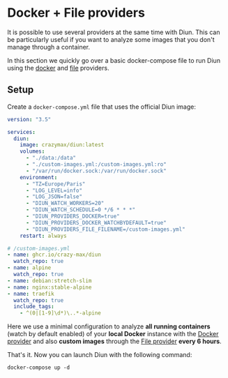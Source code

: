 # Docker + File providers

It is possible to use several providers at the same time with Diun. This can be particularly useful if you want to
analyze some images that you don't manage through a container.

In this section we quickly go over a basic docker-compose file to run Diun using the [docker](../providers/docker.md)
and [file](../providers/file.md) providers.

## Setup

Create a `docker-compose.yml` file that uses the official Diun image:

```yaml
version: "3.5"

services:
  diun:
    image: crazymax/diun:latest
    volumes:
      - "./data:/data"
      - "./custom-images.yml:/custom-images.yml:ro"
      - "/var/run/docker.sock:/var/run/docker.sock"
    environment:
      - "TZ=Europe/Paris"
      - "LOG_LEVEL=info"
      - "LOG_JSON=false"
      - "DIUN_WATCH_WORKERS=20"
      - "DIUN_WATCH_SCHEDULE=0 */6 * * *"
      - "DIUN_PROVIDERS_DOCKER=true"
      - "DIUN_PROVIDERS_DOCKER_WATCHBYDEFAULT=true"
      - "DIUN_PROVIDERS_FILE_FILENAME=/custom-images.yml"
    restart: always
```

```yaml
# /custom-images.yml
- name: ghcr.io/crazy-max/diun
  watch_repo: true
- name: alpine
  watch_repo: true
- name: debian:stretch-slim
- name: nginx:stable-alpine
- name: traefik
  watch_repo: true
  include_tags:
    - ^(0|[1-9]\d*)\..*-alpine
```

Here we use a minimal configuration to analyze **all running containers** (watch by default enabled) of
your **local Docker** instance with the [Docker provider](../providers/docker.md) and also **custom images**
through the [File provider](../providers/file.md) **every 6 hours**.

That's it. Now you can launch Diun with the following command:

```shell
docker-compose up -d
```
